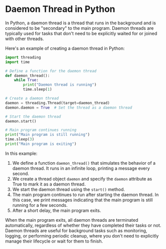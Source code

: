 # Daemon Thread in Python

In Python, a daemon thread is a thread that runs in the background and is considered to be "secondary" to the main program. Daemon threads are typically used for tasks that don't need to be explicitly waited for or joined with other threads.

Here's an example of creating a daemon thread in Python:

```python
import threading
import time

# Define a function for the daemon thread
def daemon_thread():
    while True:
        print("Daemon thread is running")
        time.sleep(1)

# Create a daemon thread
daemon = threading.Thread(target=daemon_thread)
daemon.daemon = True  # Set the thread as a daemon thread

# Start the daemon thread
daemon.start()

# Main program continues running
print("Main program is still running")
time.sleep(3)
print("Main program is exiting")
```

In this example:

1. We define a function `daemon_thread()` that simulates the behavior of a daemon thread. It runs in an infinite loop, printing a message every second.
2. We create a thread object `daemon` and specify the `daemon` attribute as True to mark it as a daemon thread.
3. We start the daemon thread using the `start()` method.
4. The main program continues to run after starting the daemon thread. In this case, we print messages indicating that the main program is still running for a few seconds.
5. After a short delay, the main program exits.

When the main program exits, all daemon threads are terminated automatically, regardless of whether they have completed their tasks or not. Daemon threads are useful for background tasks such as monitoring, logging, or performing periodic cleanup, where you don't need to explicitly manage their lifecycle or wait for them to finish.
